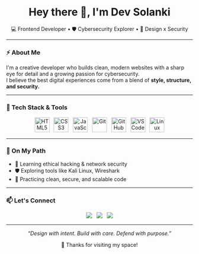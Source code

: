 <h1 align="center">Hey there 👋, I'm Dev Solanki</h1>

<p align="center">
  💻 Frontend Developer • 🛡️ Cybersecurity Explorer • 🎯 Design x Security
</p>

---

### ⚡ About Me

I'm a creative developer who builds clean, modern websites with a sharp eye for detail and a growing passion for cybersecurity.  
I believe the best digital experiences come from a blend of **style, structure, and security.**

---

### 🧰 Tech Stack & Tools

<p align="center">
  <!-- HTML -->
  <img src="https://cdn.jsdelivr.net/gh/devicons/devicon/icons/html5/html5-original.svg" width="40" alt="HTML5" />
  &nbsp;
  <!-- CSS -->
  <img src="https://cdn.jsdelivr.net/gh/devicons/devicon/icons/css3/css3-original.svg" width="40" alt="CSS3" />
  &nbsp;
  <!-- JavaScript -->
  <img src="https://cdn.jsdelivr.net/gh/devicons/devicon/icons/javascript/javascript-original.svg" width="40" alt="JavaScript" />
  &nbsp;
  <!-- Git -->
  <img src="https://cdn.jsdelivr.net/gh/devicons/devicon/icons/git/git-original.svg" width="40" alt="Git" />
  &nbsp;
  <!-- GitHub -->
  <img src="https://cdn.jsdelivr.net/gh/devicons/devicon/icons/github/github-original.svg" width="40" alt="GitHub" />
  &nbsp;
  <!-- VS Code -->
  <img src="https://cdn.jsdelivr.net/gh/devicons/devicon/icons/vscode/vscode-original.svg" width="40" alt="VS Code" />
  &nbsp;
  <!-- Linux -->
  <img src="https://cdn.jsdelivr.net/gh/devicons/devicon/icons/linux/linux-original.svg" width="40" alt="Linux" />
</p>

---

### 🚀 On My Path

- 🧠 Learning ethical hacking & network security
- 🛡️ Exploring tools like Kali Linux, Wireshark
- 🧼 Practicing clean, secure, and scalable code

---

### 📫 Let's Connect

<p align="center">
  <a href="mailto:your.email@example.com"><img src="https://img.shields.io/badge/-Email-D14836?style=flat-square&logo=gmail&logoColor=white"/></a>
  &nbsp;
  <a href="https://linkedin.com/in/yourusername"><img src="https://img.shields.io/badge/-LinkedIn-0077B5?style=flat-square&logo=linkedin&logoColor=white"/></a>
  &nbsp;
  <a href="https://yourportfolio.com"><img src="https://img.shields.io/badge/-Portfolio-111?style=flat-square&logo=firefox&logoColor=white"/></a>
</p>

---

<p align="center"><i>“Design with intent. Build with care. Defend with purpose.”</i></p>

<p align="center">🖤 Thanks for visiting my space!</p>
